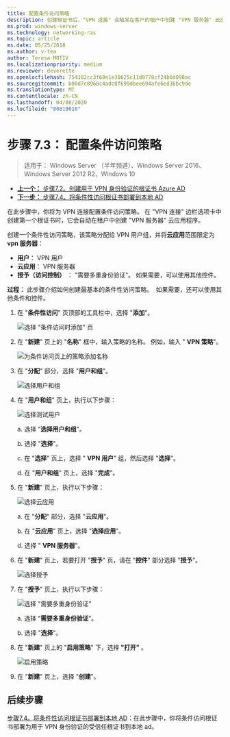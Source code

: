 ```yaml
---
title: 配置条件访问策略
description: 创建根证书后，"VPN 连接" 会触发在客户的租户中创建 "VPN 服务器" 云应用程序。
ms.prod: windows-server
ms.technology: networking-ras
ms.topic: article
ms.date: 05/25/2018
ms.author: v-tea
author: Teresa-MOTIV
ms.localizationpriority: medium
ms.reviewer: deverette
ms.openlocfilehash: 754182cc3f60e1e30625c11d8778cf24b6d098ac
ms.sourcegitcommit: b00d7c8968c4adc8f699dbee694afe6ed36bc9de
ms.translationtype: MT
ms.contentlocale: zh-CN
ms.lasthandoff: 04/08/2020
ms.locfileid: "80819010"
---
```

# <a name="step-73-configure-the-conditional-access-policy"></a>步骤 7.3： 配置条件访问策略

>适用于： Windows Server （半年频道）、Windows Server 2016、Windows Server 2012 R2、Windows 10

- [**上一个：** 步骤7.2。创建用于 VPN 身份验证的根证书 Azure AD](vpn-create-root-cert-for-vpn-auth-azure-ad.md)
- [**下一步：** 步骤7.4。将条件性访问根证书部署到本地 AD](vpn-deploy-cond-access-root-cert-to-on-premise-ad.md)

在此步骤中，你将为 VPN 连接配置条件访问策略。 在 "VPN 连接" 边栏选项卡中创建第一个根证书时，它会自动在租户中创建 "VPN 服务器" 云应用程序。

创建一个条件性访问策略，该策略分配给 VPN 用户组，并将**云应用**范围限定为**vpn 服务器**：

- **用户**： VPN 用户
- **云应用**： VPN 服务器
- **授予（访问控制）** ： "需要多重身份验证"。 如果需要，可以使用其他控件。

**过程：** 此步骤介绍如何创建最基本的条件性访问策略。  如果需要，还可以使用其他条件和控件。


1. 在 "**条件性访问**" 页顶部的工具栏中，选择 "**添加**"。

    ![选择 "条件访问时添加" 页](../../media/Always-On-Vpn/07.png)

2. 在 "**新建**" 页上的 "**名称**" 框中，输入策略的名称。 例如，输入 " **VPN 策略**"。

    ![为条件访问页上的策略添加名称](../../media/Always-On-Vpn/08.png)

3. 在 "**分配**" 部分，选择 "**用户和组**"。

    ![选择用户和组](../../media/Always-On-Vpn/09.png)

4. 在 "**用户和组**" 页上，执行以下步骤：

    ![选择测试用户](../../media/Always-On-Vpn/10.png)

    a. 选择 "**选择用户和组**"。

    b. 选择 "**选择**"。

    c. 在 "**选择**" 页上，选择 " **VPN 用户**" 组，然后选择 "**选择**"。

    d. 在 "**用户和组**" 页上，选择 "**完成**"。

5. 在 "**新建**" 页上，执行以下步骤：

    ![选择云应用](../../media/Always-On-Vpn/11.png)

    a. 在 "**分配**" 部分，选择 "**云应用**"。

    b. 在 "**云应用**" 页上，选择 "**选择应用**"。

    d. 选择 " **VPN 服务器**"。

6.  在 "**新建**" 页上，若要打开 "**授予**" 页，请在 "**控件**" 部分选择 "**授予**"。

    ![选择授予](../../media/Always-On-Vpn/13.png)

7.  在 "**授予**" 页上，执行以下步骤：

    ![选择 "需要多重身份验证"](../../media/Always-On-Vpn/14.png)

    a. 选择 "**需要多重身份验证**"。

    b. 选择 "**选择**"。

8.  在 "**新建**" 页上的 "**启用策略**" 下，选择 **"打开"** 。

    ![启用策略](../../media/Always-On-Vpn/15.png)

9.  在 "**新建**" 页上，选择 "**创建**"。


## <a name="next-steps"></a>后续步骤
[步骤7.4。将条件性访问根证书部署到本地 AD](vpn-deploy-cond-access-root-cert-to-on-premise-ad.md)：在此步骤中，你将条件访问根证书部署为用于 VPN 身份验证的受信任根证书到本地 ad。
